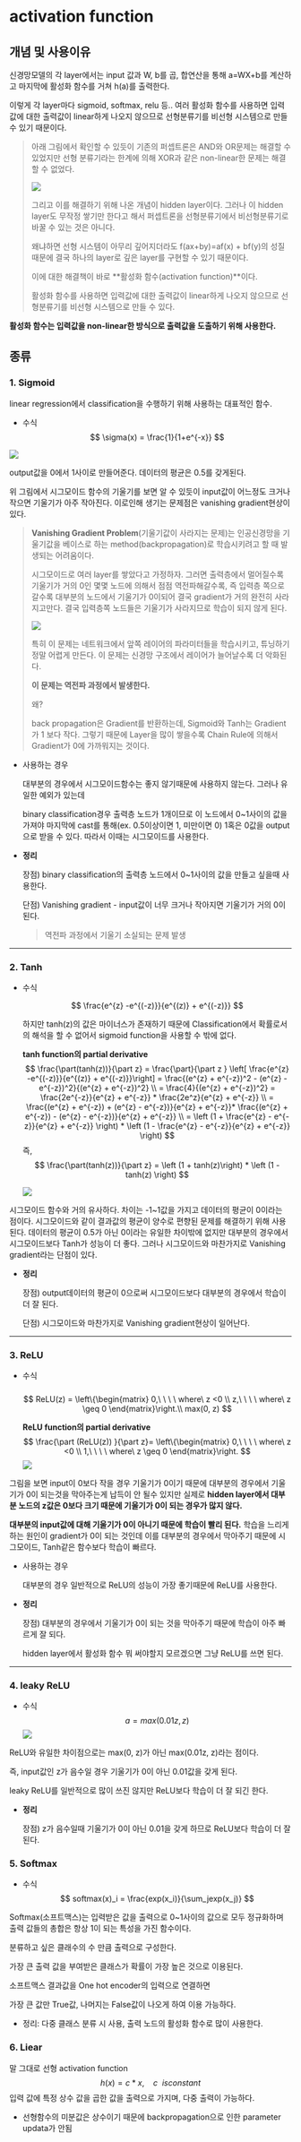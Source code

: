 # activation function

## 개념 및 사용이유

신경망모델의 각 layer에서는 input 값과 W, b를 곱, 합연산을 통해 a=WX+b를 계산하고 마지막에 활성화 함수를 거쳐 h(a)를 출력한다. 

이렇게 각 layer마다 sigmoid, softmax, relu 등.. 여러 활성화 함수를 사용하면 입력값에 대한 출력값이 linear하게 나오지 않으므로 선형분류기를 비선형 시스템으로 만들 수 있기 때문이다.

> 아래 그림에서 확인할 수 있듯이 기존의 퍼셉트론은 AND와 OR문제는 해결할 수 있었지만 선형 분류기라는 한계에 의해 XOR과 같은 non-linear한 문제는 해결할 수 없었다.
>
> ![](https://img1.daumcdn.net/thumb/R1280x0/?scode=mtistory2&fname=https%3A%2F%2Fblog.kakaocdn.net%2Fdn%2FkzozO%2FbtqA0OR0l7G%2FyuHw8Y762KYUfnaoP4Ymx1%2Fimg.png)
>
> 그리고 이를 해결하기 위해 나온 개념이 hidden layer이다. 그러나 이 hidden layer도 무작정 쌓기만 한다고 해서 퍼셉트론을 선형분류기에서 비선형분류기로 바꿀 수 있는 것은 아니다.
>
> 왜냐하면 선형 시스템이 아무리 깊어지더라도 f(ax+by)=af(x) + bf(y)의 성질 때문에 결국 하나의 layer로 깊은 layer를 구현할 수 있기 때문이다.
>
> 이에 대한 해결책이 바로 **활성화 함수(activation function)**이다. 
>
> 활성화 함수를 사용하면 입력값에 대한 출력값이 linear하게 나오지 않으므로 선형분류기를 비선형 시스템으로 만들 수 있다.

**활성화 함수는 입력값을 non-linear한 방식으로 출력값을 도출하기 위해 사용한다.**



## 종류

### 1. Sigmoid

linear regression에서 classification을 수행하기 위해 사용하는 대표적인 함수. 

- 수식
  $$
  \sigma(x) = \frac{1}{1+e^{-x}}
  $$
  

![](https://img1.daumcdn.net/thumb/R1280x0/?scode=mtistory2&fname=https%3A%2F%2Fblog.kakaocdn.net%2Fdn%2FbDk83K%2FbtqAZO51QIQ%2FIZrbpIaB8qwnnBFtX7M7IK%2Fimg.png)

output값을 0에서 1사이로 만들어준다. 데이터의 평균은 0.5를 갖게된다.

위 그림에서 시그모이드 함수의 기울기를 보면 알 수 있듯이 input값이 어느정도 크거나 작으면 기울기가 아주 작아진다. 이로인해 생기는 문제점은 vanishing gradient현상이 있다.

> **Vanishing Gradient Problem**(기울기값이 사라지는 문제)는 인공신경망을 기울기값을 베이스로 하는 method(backpropagation)로 학습시키려고 할 때 발생되는 어려움이다.
>
> 시그모이드로 여러 layer를 쌓았다고 가정하자. 그러면 출력층에서 멀어질수록 기울기가 거의 0인 몇몇 노드에 의해서 점점 역전파해갈수록, 즉 입력층 쪽으로갈수록 대부분의 노드에서 기울기가 0이되어 결국 gradient가 거의 완전히 사라지고만다. 결국 입력층쪽 노드들은 기울기가 사라지므로 학습이 되지 않게 된다. 
>
> ![](https://encrypted-tbn0.gstatic.com/images?q=tbn:ANd9GcSsZD1lr3mkJp7ioA758ZQNIqsHz11E5njHHw&usqp=CAU)
>
> 특히 이 문제는 네트워크에서 앞쪽 레이어의 파라미터들을 학습시키고, 튜닝하기 정말 어렵게 만든다. 이 문제는 신경망 구조에서 레이어가 늘어날수록 더 악화된다.
>
> **이 문제는 역전파 과정에서 발생한다.**
>
> 왜?
>
> back propagation은 Gradient를 반환하는데,  Sigmoid와 Tanh는 Gradient가 1 보다 작다. 그렇기 때문에 Layer을 많이 쌓을수록 Chain Rule에 의해서 Gradient가 0에 가까워지는 것이다.

- 사용하는 경우

  대부분의 경우에서 시그모이드함수는 좋지 않기때문에 사용하지 않는다. 그러나 유일한 예외가 있는데

  binary classification경우 출력층 노드가 1개이므로 이 노드에서 0~1사이의 값을 가져야 마지막에 cast를 통해(ex. 0.5이상이면 1, 미만이면 0) 1혹은 0값을 output으로 받을 수 있다. 따라서 이때는 시그모이드를 사용한다.



- **정리**

  장점) binary classification의 출력층 노드에서 0~1사이의 값을 만들고 싶을때 사용한다.

  단점) Vanishing gradient - input값이 너무 크거나 작아지면 기울기가 거의 0이된다.
  
  > 역전파 과정에서 기울기 소실되는 문제 발생

---

### 2. Tanh

- 수식
  
  $$
  \frac{e^{z} -e^{(-z)}}{e^{(z)} + e^{(-z)}}
  $$
  
  하지만 tanh(z)의 값은 마이너스가 존재하기 때문에 Classification에서 확률로서의 해석을 할 수 없어서 sigmoid function을 사용할 수 밖에 없다.
  
  **tanh function의 partial derivative**
  $$
  \frac{\part(tanh(z))}{\part z} = \frac{\part}{\part z } \left[ \frac{e^{z} -e^{(-z)}}{e^{(z)} + e^{(-z)}}\right] = \frac{(e^{z} + e^{-z})^2 - (e^{z} - e^{-z})^2}{(e^{z} + e^{-z})^2} \\
   = \frac{4}{(e^{z} + e^{-z})^2} = \frac{2e^{-z}}{e^{z} + e^{-z}} * \frac{2e^z}{e^{z} + e^{-z}} \\
   = \frac{(e^{z} + e^{-z}) + (e^{z} - e^{-z})}{e^{z} + e^{-z}}* \frac{(e^{z} + e^{-z}) - (e^{z} - e^{-z})}{e^{z} + e^{-z}} \\
   = \left (1 + \frac{e^{z} - e^{-z}}{e^{z} + e^{-z}} \right) * \left (1 - \frac{e^{z} - e^{-z}}{e^{z} + e^{-z}} \right)
  $$
  즉, 
  $$
  \frac{\part(tanh(z))}{\part z}  = \left (1 + tanh(z)\right) * \left (1 - tanh(z) \right)
  $$
  
  
  ![](https://img1.daumcdn.net/thumb/R1280x0/?scode=mtistory2&fname=https%3A%2F%2Fblog.kakaocdn.net%2Fdn%2Fc0ambs%2FbtqA2VvQ82W%2FaUsDa9VwaMcKiOfR1UZqJ0%2Fimg.png)

시그모이드 함수와 거의 유사하다. 차이는 -1~1값을 가지고 데이터의 평균이 0이라는 점이다. 시그모이드와 같이 결과값의 평균이 양수로 편향된 문제를 해결하기 위해 사용된다. 데이터의 평균이 0.5가 아닌 0이라는 유일한 차이밖에 없지만 대부분의 경우에서 시그모이드보다 Tanh가 성능이 더 좋다. 그러나 시그모이드와 마찬가지로 Vanishing gradient라는 단점이 있다.



- **정리**

  장점) output데이터의 평균이 0으로써 시그모이드보다 대부분의 경우에서 학습이 더 잘 된다.

  단점) 시그모이드와 마찬가지로 Vanishing gradient현상이 일어난다.

---

### 3. ReLU

- 수식
  ##### 
  
  $$
  ReLU(z) = \left\{\begin{matrix}
  0,\ \ \ \ where\ z <0
  \\ 
  z,\ \ \ \ where\ z \geq 0
  \end{matrix}\right.\\ max(0, z)
  $$
  
  
  
  **ReLU function의 partial derivative**
  $$
  \frac{\part (ReLU(z)) }{\part z}= \left\{\begin{matrix}
  0,\ \ \ \ where\ z <0
  \\ 
  1,\ \ \ \ where\ z \geq 0
  \end{matrix}\right.
  $$
  ![](https://img1.daumcdn.net/thumb/R1280x0/?scode=mtistory2&fname=https%3A%2F%2Fblog.kakaocdn.net%2Fdn%2FcfAwRD%2FbtqA1y2vSnH%2FeL8PnTymMANrq5TfV7BNw0%2Fimg.png)

그림을 보면 input이 0보다 작을 경우 기울기가 0이기 때문에 대부분의 경우에서 기울기가 0이 되는것을 막아주는게 납득이 안 될수 있지만 실제로 **hidden layer에서 대부분 노드의 z값은 0보다 크기 때문에 기울기가 0이 되는 경우가 많지 않다.** 

**대부분의 input값에 대해 기울기가 0이 아니기 때문에 학습이 빨리 된다.** 학습을 느리게하는 원인이 gradient가 0이 되는 것인데 이를 대부분의 경우에서 막아주기 때문에 시그모이드, Tanh같은 함수보다 학습이 빠르다.

- 사용하는 경우

  대부분의 경우 일반적으로 ReLU의 성능이 가장 좋기때문에 ReLU를 사용한다.



- **정리**

  장점) 대부분의 경우에서 기울기가 0이 되는 것을 막아주기 때문에 학습이 아주 빠르게 잘 되다.

  hidden layer에서 활성화 함수 뭐 써야할지 모르겠으면 그냥 ReLU를 쓰면 된다.

---

### 4. **leaky ReLU**

- 수식
  $$
  a = max(0.01z, z)
  $$
  ![](https://img1.daumcdn.net/thumb/R1280x0/?scode=mtistory2&fname=https%3A%2F%2Fblog.kakaocdn.net%2Fdn%2FcNZbqy%2FbtqA2b61IiI%2FUeCvlYm9rI5q22GUHR0Ap1%2Fimg.png)

ReLU와 유일한 차이점으로는 max(0, z)가 아닌 max(0.01z, z)라는 점이다.

즉, input값인 z가 음수일 경우 기울기가 0이 아닌 0.01값을 갖게 된다.

leaky ReLU를 일반적으로 많이 쓰진 않지만 ReLU보다 학습이 더 잘 되긴 한다.



- **정리**

  장점) z가 음수일때 기울기가 0이 아닌 0.01을 갖게 하므로 ReLU보다 학습이 더 잘 된다.



### 5. Softmax

- 수식
  $$
  softmax(x)_i = \frac{exp(x_i)}{\sum_jexp(x_j)}
  $$
  

Softmax(소프트맥스)는 입력받은 값을 출력으로 0~1사이의 값으로 모두 정규화하며 출력 값들의 총합은 항상 1이 되는 특성을 가진 함수이다.

분류하고 싶은 클래수의 수 만큼 출력으로 구성한다.

가장 큰 출력 값을 부여받은 클래스가 확률이 가장 높은 것으로 이용된다.

소프트맥스 결과값을 One hot encoder의 입력으로 연결하면

가장 큰 값만 True값, 나머지는 False값이 나오게 하여 이용 가능하다.





- 정리:  다중 클래스 분류 시 사용, 출력 노드의 활성화 함수로 많이 사용한다.





### 6. Liear

말 그대로 선형 activation function
$$
h(x) = c*x, \ \ \ \ c\ \ is constant
$$
입력 값에 특정 상수 값을 곱한 값을 출력으로 가지며, 다중 출력이 가능하다.

- 선형함수의 미분값은 상수이기 때문에 backpropagation으로 인한 parameter updata가 안됨 

